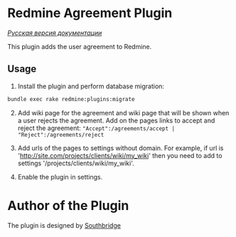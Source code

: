 # Redmine Agreement Plugin

*[Русская версия документации](README.ru.md)*

This plugin adds the user agreement to Redmine.

## Usage

1. Install the plugin and perform database migration:
```bash
bundle exec rake redmine:plugins:migrate
```

2. Add wiki page for the agreement and wiki page that will be shown when a user rejects the agreement.
Add on the pages links to accept and reject the agreement: `"Accept":/agreements/accept | "Reject":/agreements/reject`

3. Add urls of the pages to settings without domain. For example, if url is 'http://site.com/projects/clients/wiki/my_wiki'
then you need to add to settings '/projects/clients/wiki/my_wiki'.

4. Enable the plugin in settings.

# Author of the Plugin

The plugin is designed by [Southbridge](https://southbridge.io)
